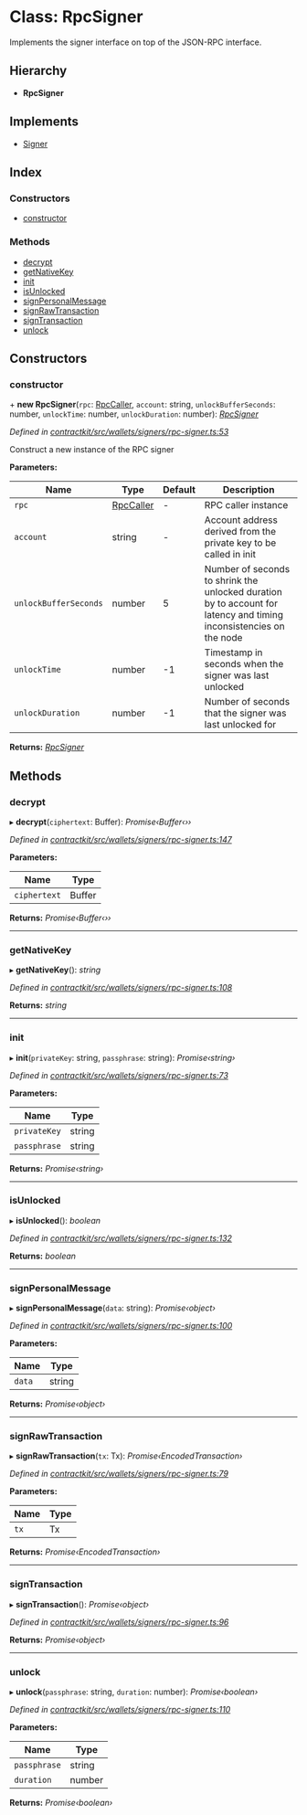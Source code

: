 # Class: RpcSigner

Implements the signer interface on top of the JSON-RPC interface.

## Hierarchy

* **RpcSigner**

## Implements

* [Signer](../interfaces/_contractkit_src_wallets_signers_signer_.signer.md)

## Index

### Constructors

* [constructor](_contractkit_src_wallets_signers_rpc_signer_.rpcsigner.md#constructor)

### Methods

* [decrypt](_contractkit_src_wallets_signers_rpc_signer_.rpcsigner.md#decrypt)
* [getNativeKey](_contractkit_src_wallets_signers_rpc_signer_.rpcsigner.md#getnativekey)
* [init](_contractkit_src_wallets_signers_rpc_signer_.rpcsigner.md#init)
* [isUnlocked](_contractkit_src_wallets_signers_rpc_signer_.rpcsigner.md#isunlocked)
* [signPersonalMessage](_contractkit_src_wallets_signers_rpc_signer_.rpcsigner.md#signpersonalmessage)
* [signRawTransaction](_contractkit_src_wallets_signers_rpc_signer_.rpcsigner.md#signrawtransaction)
* [signTransaction](_contractkit_src_wallets_signers_rpc_signer_.rpcsigner.md#signtransaction)
* [unlock](_contractkit_src_wallets_signers_rpc_signer_.rpcsigner.md#unlock)

## Constructors

###  constructor

\+ **new RpcSigner**(`rpc`: [RpcCaller](../interfaces/_contractkit_src_utils_rpc_caller_.rpccaller.md), `account`: string, `unlockBufferSeconds`: number, `unlockTime`: number, `unlockDuration`: number): *[RpcSigner](_contractkit_src_wallets_signers_rpc_signer_.rpcsigner.md)*

*Defined in [contractkit/src/wallets/signers/rpc-signer.ts:53](https://github.com/celo-org/celo-monorepo/blob/master/packages/contractkit/src/wallets/signers/rpc-signer.ts#L53)*

Construct a new instance of the RPC signer

**Parameters:**

Name | Type | Default | Description |
------ | ------ | ------ | ------ |
`rpc` | [RpcCaller](../interfaces/_contractkit_src_utils_rpc_caller_.rpccaller.md) | - | RPC caller instance |
`account` | string | - | Account address derived from the private key to be called in init |
`unlockBufferSeconds` | number | 5 | Number of seconds to shrink the unlocked duration by to account for latency and timing inconsistencies on the node |
`unlockTime` | number | -1 | Timestamp in seconds when the signer was last unlocked |
`unlockDuration` | number | -1 | Number of seconds that the signer was last unlocked for   |

**Returns:** *[RpcSigner](_contractkit_src_wallets_signers_rpc_signer_.rpcsigner.md)*

## Methods

###  decrypt

▸ **decrypt**(`ciphertext`: Buffer): *Promise‹Buffer‹››*

*Defined in [contractkit/src/wallets/signers/rpc-signer.ts:147](https://github.com/celo-org/celo-monorepo/blob/master/packages/contractkit/src/wallets/signers/rpc-signer.ts#L147)*

**Parameters:**

Name | Type |
------ | ------ |
`ciphertext` | Buffer |

**Returns:** *Promise‹Buffer‹››*

___

###  getNativeKey

▸ **getNativeKey**(): *string*

*Defined in [contractkit/src/wallets/signers/rpc-signer.ts:108](https://github.com/celo-org/celo-monorepo/blob/master/packages/contractkit/src/wallets/signers/rpc-signer.ts#L108)*

**Returns:** *string*

___

###  init

▸ **init**(`privateKey`: string, `passphrase`: string): *Promise‹string›*

*Defined in [contractkit/src/wallets/signers/rpc-signer.ts:73](https://github.com/celo-org/celo-monorepo/blob/master/packages/contractkit/src/wallets/signers/rpc-signer.ts#L73)*

**Parameters:**

Name | Type |
------ | ------ |
`privateKey` | string |
`passphrase` | string |

**Returns:** *Promise‹string›*

___

###  isUnlocked

▸ **isUnlocked**(): *boolean*

*Defined in [contractkit/src/wallets/signers/rpc-signer.ts:132](https://github.com/celo-org/celo-monorepo/blob/master/packages/contractkit/src/wallets/signers/rpc-signer.ts#L132)*

**Returns:** *boolean*

___

###  signPersonalMessage

▸ **signPersonalMessage**(`data`: string): *Promise‹object›*

*Defined in [contractkit/src/wallets/signers/rpc-signer.ts:100](https://github.com/celo-org/celo-monorepo/blob/master/packages/contractkit/src/wallets/signers/rpc-signer.ts#L100)*

**Parameters:**

Name | Type |
------ | ------ |
`data` | string |

**Returns:** *Promise‹object›*

___

###  signRawTransaction

▸ **signRawTransaction**(`tx`: Tx): *Promise‹EncodedTransaction›*

*Defined in [contractkit/src/wallets/signers/rpc-signer.ts:79](https://github.com/celo-org/celo-monorepo/blob/master/packages/contractkit/src/wallets/signers/rpc-signer.ts#L79)*

**Parameters:**

Name | Type |
------ | ------ |
`tx` | Tx |

**Returns:** *Promise‹EncodedTransaction›*

___

###  signTransaction

▸ **signTransaction**(): *Promise‹object›*

*Defined in [contractkit/src/wallets/signers/rpc-signer.ts:96](https://github.com/celo-org/celo-monorepo/blob/master/packages/contractkit/src/wallets/signers/rpc-signer.ts#L96)*

**Returns:** *Promise‹object›*

___

###  unlock

▸ **unlock**(`passphrase`: string, `duration`: number): *Promise‹boolean›*

*Defined in [contractkit/src/wallets/signers/rpc-signer.ts:110](https://github.com/celo-org/celo-monorepo/blob/master/packages/contractkit/src/wallets/signers/rpc-signer.ts#L110)*

**Parameters:**

Name | Type |
------ | ------ |
`passphrase` | string |
`duration` | number |

**Returns:** *Promise‹boolean›*
